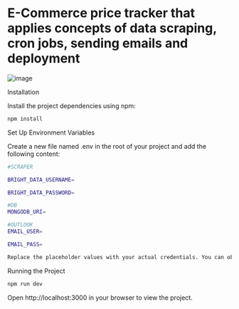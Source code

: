 # E-Commerce price tracker that applies concepts of data scraping, cron jobs, sending emails and deployment

![image](https://github.com/user-attachments/assets/23507b8b-461f-4802-8c1b-40c203693e47)


Installation

Install the project dependencies using npm:
```bash
npm install
```

Set Up Environment Variables

Create a new file named .env in the root of your project and add the following content:
```bash
#SCRAPER

BRIGHT_DATA_USERNAME=

BRIGHT_DATA_PASSWORD=

#DB
MONGODB_URI=

#OUTLOOK
EMAIL_USER=

EMAIL_PASS=

Replace the placeholder values with your actual credentials. You can obtain these credentials by signing up on these specific websites from BrightData, MongoDB, and Node Mailer
```
Running the Project
```bash
npm run dev
```
Open http://localhost:3000 in your browser to view the project.
